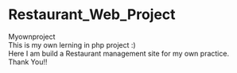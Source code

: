 # Restaurant_Web_Project
Myownproject
<br> 
This is my own lerning in php project :) <br>
Here I am build a Restaurant management site for my own practice. <br>
Thank You!!
